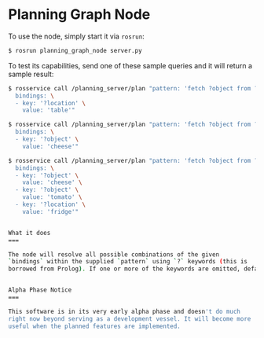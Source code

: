 Planning Graph Node
===

To use the node, simply start it via `rosrun`:

```bash
$ rosrun planning_graph_node server.py
```

To test its capabilities, send one of these sample queries and it will
return a sample result:

```bash
$ rosservice call /planning_server/plan "pattern: 'fetch ?object from ?location' \
  bindings: \
  - key: '?location' \
    value: 'table'"

$ rosservice call /planning_server/plan "pattern: 'fetch ?object from ?location' \
  bindings: \
  - key: '?object' \
    value: 'cheese'"

$ rosservice call /planning_server/plan "pattern: 'fetch ?object from ?location' \
  bindings: \
  - key: '?object' \
    value: 'cheese' \
  - key: '?object' \
    value: 'tomato' \
  - key: '?location' \
    value: 'fridge'"


What it does
===

The node will resolve all possible combinations of the given
`bindings` within the supplied `pattern` using `?` keywords (this is
borrowed from Prolog). If one or more of the keywords are omitted, default values are assumes.


Alpha Phase Notice
===

This software is in its very early alpha phase and doesn't do much
right now beyond serving as a development vessel. It will become more
useful when the planned features are implemented.
